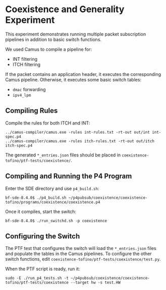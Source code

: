 # Coexistence and Generality Experiment

This experiment demonstrates running multiple packet subscription pipelines in
addition to basic switch functions.

We used Camus to compile a pipeline for:
 - INT filtering
 - ITCH filtering

If the packet contains an application header, it executes the corresponding
Camus pipeline. Otherwise, it executes some basic switch tables:
 - `dmac` forwarding
 - `ipv4_lpm`

## Compiling Rules

Compile the rules for both ITCH and INT:

    ../camus-compiler/camus.exe -rules int-rules.txt -rt-out out/int int-spec.p4
    ../camus-compiler/camus.exe -rules itch-rules.txt -rt-out out/itch itch-spec.p4

The generated `*_entries.json` files should be placed in
`coexistence-tofino/ptf-tests/coexistence/`.

## Compiling and Running the P4 Program

Enter the SDE directory and use `p4_build.sh`:

    bf-sde-8.4.0$ ./p4_build.sh ~/p4pubsub/coexistence/coexistence-tofino/programs/coexistence/coexistence.p4

Once it compiles, start the switch:

    bf-sde-8.4.0$ ./run_switchd.sh -p coexistence


## Configuring the Switch

The PTF test that configures the switch will load the `*_entries.json` files
and populate the tables in the Camus pipelines. To configure the other switch
functions, edit `coexistence-tofino/ptf-tests/coexistence/test.py`.

When the PTF script is ready, run it:

    sudo -E ./run_p4_tests.sh -t ~/p4pubsub/coexistence/coexistence-tofino/ptf-tests/coexistence --target hw -s test.HW
